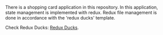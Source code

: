 There is a shopping card application in this repository. In this application, state management is implemented with redux. Redux file management is done in accordance with the 'redux ducks' template.

Check Redux Ducks: [Redux Ducks](https://github.com/erikras/ducks-modular-redux).